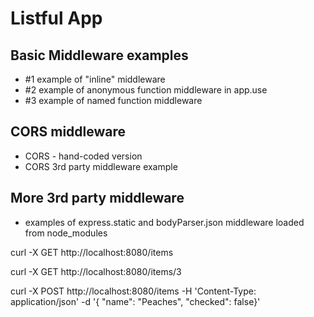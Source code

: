 Listful App
============================

## Basic Middleware examples
- #1 example of "inline" middleware
- #2 example of anonymous function middleware in app.use
- #3 example of named function middleware

## CORS middleware
- CORS - hand-coded version
- CORS 3rd party middleware example

## More 3rd party middleware
- examples of express.static and bodyParser.json middleware loaded from node_modules



curl -X GET http://localhost:8080/items

curl -X GET http://localhost:8080/items/3

curl -X POST http://localhost:8080/items -H 'Content-Type: application/json' -d '{
"name": "Peaches", "checked": false}'